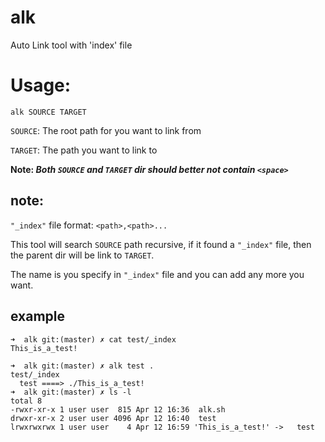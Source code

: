 # alk
Auto Link tool with 'index' file

# Usage:

    alk SOURCE TARGET

`SOURCE`: The root path for you want to link from

`TARGET`: The path you want to link to

**Note: *Both `SOURCE` and `TARGET` dir should better not contain `<space>`***

## note:
  `"_index"` file format: `<path>,<path>...`

  This tool will search `SOURCE` path recursive, if it found a `"_index"` file, then the parent dir will be link to `TARGET`.
  
  The name is you specify in `"_index"` file and you can add any more you want.

## example
    ➜  alk git:(master) ✗ cat test/_index
    This_is_a_test!

    ➜  alk git:(master) ✗ alk test .
    test/_index
      test ====> ./This_is_a_test!
    ➜  alk git:(master) ✗ ls -l
    total 8
    -rwxr-xr-x 1 user user  815 Apr 12 16:36  alk.sh
    drwxr-xr-x 2 user user 4096 Apr 12 16:40  test
    lrwxrwxrwx 1 user user    4 Apr 12 16:59 'This_is_a_test!' ->   test

